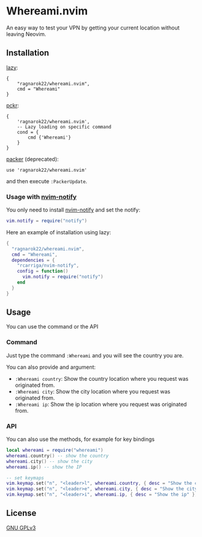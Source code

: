 # Whereami.nvim

An easy way to test your VPN by getting your current location without leaving Neovim.

## Installation

[lazy](https://github.com/folke/lazy.nvim):

    {
        "ragnarok22/whereami.nvim",
        cmd = "Whereami"
    }

[pckr](https://github.com/lewis6991/pckr.nvim):

    {
        'ragnarok22/whereami.nvim',
        -- Lazy loading on specific command
        cond = {
            cmd {'Whereami'}
        }
    }

[packer](https://github.com/wbthomason/packer.nvim) (deprecated):

    use 'ragnarok22/whereami.nvim'
and then execute `:PackerUpdate`.

### Usage with [nvim-notify](https://github.com/rcarriga/nvim-notify)

You only need to install
[nvim-notify](https://github.com/rcarriga/nvim-notify) and set the notify:

```lua
vim.notify = require("notify")
```

Here an example of installation using lazy:
```lua
{
  "ragnarok22/whereami.nvim",
  cmd = "Whereami",
  dependencies = {
    "rcarriga/nvim-notify",
    config = function()
      vim.notify = require("notify")
    end
  }
}
```

## Usage

You can use the command or the API

### Command

Just type the command `:Whereami` and you will see the country you are.

You can also provide and argument:

- `:Whereami country`: Show the country location where you request was originated from.
- `:Whereami city`: Show the city location where you request was originated from.
- `:Whereami ip`: Show the ip location where you request was originated from.

### API

You can also use the methods, for example for key bindings

```lua
local whereami = require("whereami")
whereami.country() -- show the country
whereami.city() -- show the city
whereami.ip() -- show the IP

-- set keymaps
vim.keymap.set("n", "<leader>l", whereami.country, { desc = "Show the country" })
vim.keymap.set("n", "<leader>e", whereami.city, { desc = "Show the city" })
vim.keymap.set("n", "<leader>i", whereami.ip, { desc = "Show the ip" })
```

## License

[GNU GPLv3](LICENSE)
